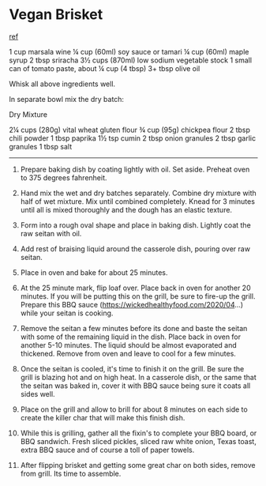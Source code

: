 # Vegan Brisket


[ref](https://www.youtube.com/watch?v=B4UuP0heR8w)



1 cup marsala wine
¼ cup (60ml) soy sauce or tamari 
¼ cup (60ml) maple syrup
2 tbsp sriracha
3½ cups (870ml) low sodium vegetable stock
1 small can of tomato paste, about ¼ cup (4 tbsp)
3+ tbsp olive oil

Whisk all above ingredients well.

In separate bowl mix the dry batch:

Dry Mixture

2¼ cups (280g) vital wheat gluten flour
¾ cup (95g) chickpea flour
2 tbsp chili powder
1 tbsp paprika
1½ tsp cumin
2 tbsp onion granules
2 tbsp garlic granules
1 tbsp salt

---

1. Prepare baking dish by coating lightly with oil. Set aside. Preheat oven to 375 degrees fahrenheit.

2. Hand mix the wet and dry batches separately. Combine dry mixture with half of wet mixture.  Mix until combined completely. Knead for 3 minutes until all is mixed thoroughly and the dough has an elastic texture.

3. Form into a rough oval shape and place in baking dish. Lightly coat the raw seitan with oil. 

4. Add rest of braising liquid around the casserole dish, pouring over raw seitan. 

5. Place in oven and bake for about 25 minutes. 

6. At the 25 minute mark, flip loaf over. Place back in oven for another 20 minutes. If you will be putting this on the grill, be sure to fire-up the grill. Prepare this BBQ sauce (https://wickedhealthyfood.com/2020/04...)  while your seitan is cooking. 

7. Remove the seitan a few minutes before its done and baste the seitan with some of the remaining liquid in the dish. Place back in oven for another 5-10 minutes. The liquid should be almost evaporated and thickened. Remove from oven and leave to cool for a few minutes. 

8. Once the seitan is cooled, it's time to finish it on the grill. Be sure the grill is blazing hot and on high heat. In a casserole dish, or the same that the seitan was baked in, cover it with BBQ sauce being sure it coats all sides well. 

9. Place on the grill and allow to brill for about 8 minutes on each side to create the killer char that will make this finish dish. 

10. While this is grilling, gather all the fixin's to complete your BBQ board, or BBQ sandwich. Fresh sliced pickles, sliced raw white onion, Texas toast, extra BBQ sauce and of course a toll of paper towels. 

 11. After flipping brisket and getting some great char on both sides, remove from grill. Its time to assemble. 
